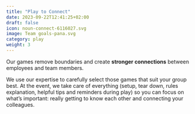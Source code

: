 ```yaml
---
title: "Play to Connect"
date: 2023-09-22T12:41:25+02:00
draft: false
icon: noun-connect-6116027.svg
image: Team goals-pana.svg
category: play
weight: 3
---
```


Our games remove boundaries and create **stronger connections** between employees and team members.

<!--more-->

We use our expertise to carefully select those games that suit your group best. At the event, we take care of everything (setup, tear down, rules explanation, helpful tips and reminders during play) so you can focus on what’s important: really getting to know each other and connecting your colleagues.

